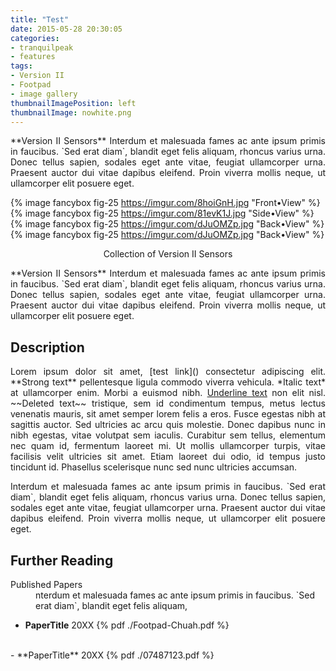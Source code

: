 ```yaml
---
title: "Test"
date: 2015-05-28 20:30:05
categories:
- tranquilpeak
- features
tags:
- Version II
- Footpad
- image gallery
thumbnailImagePosition: left
thumbnailImage: nowhite.png
---
```

<p align="justify"> **Version II Sensors** Interdum et malesuada fames ac ante ipsum primis in faucibus. `Sed erat diam`, blandit eget felis aliquam, rhoncus varius urna. Donec tellus sapien, sodales eget ante vitae, feugiat ullamcorper urna. Praesent auctor dui vitae dapibus eleifend. Proin viverra mollis neque, ut ullamcorper elit posuere eget.</p>



{% image fancybox fig-25 https://imgur.com/8hoiGnH.jpg "Front•View" %} 
{% image fancybox fig-25 https://imgur.com/81evK1J.jpg "Side•View" %}
{% image fancybox fig-25 https://imgur.com/dJuOMZp.jpg "Back•View" %} 
{% image fancybox fig-25 https://imgur.com/dJuOMZp.jpg "Back•View" %} 



<p style="text-align: center;"> Collection of Version II Sensors </p>
<!-- more -->


<p align="justify"> **Version II Sensors** Interdum et malesuada fames ac ante ipsum primis in faucibus. `Sed erat diam`, blandit eget felis aliquam, rhoncus varius urna. Donec tellus sapien, sodales eget ante vitae, feugiat ullamcorper urna. Praesent auctor dui vitae dapibus eleifend. Proin viverra mollis neque, ut ullamcorper elit posuere eget.</p>



## Description

<p align="justify"> <pstyle="text-align: center;">Lorem ipsum dolor sit amet, [test link]() consectetur adipiscing elit. **Strong text** pellentesque ligula commodo viverra vehicula. *Italic text* at ullamcorper enim. Morbi a euismod nibh. <u>Underline text</u> non elit nisl. ~~Deleted text~~ tristique, sem id condimentum tempus, metus lectus venenatis mauris, sit amet semper lorem felis a eros. Fusce egestas nibh at sagittis auctor. Sed ultricies ac arcu quis molestie. Donec dapibus nunc in nibh egestas, vitae volutpat sem iaculis. Curabitur sem tellus, elementum nec quam id, fermentum laoreet mi. Ut mollis ullamcorper turpis, vitae facilisis velit ultricies sit amet. Etiam laoreet dui odio, id tempus justo tincidunt id. Phasellus scelerisque nunc sed nunc ultricies accumsan.</p>

<p align="justify"> Interdum et malesuada fames ac ante ipsum primis in faucibus. `Sed erat diam`, blandit eget felis aliquam, rhoncus varius urna. Donec tellus sapien, sodales eget ante vitae, feugiat ullamcorper urna. Praesent auctor dui vitae dapibus eleifend. Proin viverra mollis neque, ut ullamcorper elit posuere eget. </p>


## Further Reading

<p align="justify"><dl><dt>Published Papers</dt><dd>nterdum et malesuada fames ac ante ipsum primis in faucibus. `Sed erat diam`, blandit eget felis aliquam,</dd></dl></p>


- **PaperTitle** 20XX  {% pdf ./Footpad-Chuah.pdf %} 


<br>
- **PaperTitle** 20XX {% pdf ./07487123.pdf %}



 </br>



